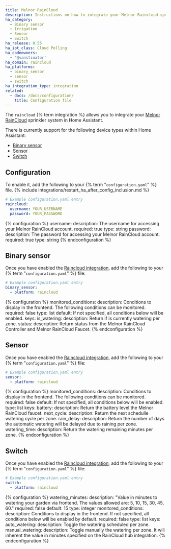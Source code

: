 ```yaml
---
title: Melnor RainCloud
description: Instructions on how to integrate your Melnor Raincloud sprinkler system within Home Assistant.
ha_category:
  - Binary sensor
  - Irrigation
  - Sensor
  - Switch
ha_release: 0.55
ha_iot_class: Cloud Polling
ha_codeowners:
  - '@vanstinator'
ha_domain: raincloud
ha_platforms:
  - binary_sensor
  - sensor
  - switch
ha_integration_type: integration
related:
  - docs: /docs/configuration/
    title: Configuration file
---
```


The `raincloud` {% term integration %} allows you to integrate your [Melnor RainCloud](https://wifiaquatimer.com) sprinkler system in Home Assistant.

There is currently support for the following device types within Home Assistant:

- [Binary sensor](#binary-sensor)
- [Sensor](#sensor)
- [Switch](#switch)

## Configuration

To enable it, add the following to your {% term "`configuration.yaml`" %} file.
{% include integrations/restart_ha_after_config_inclusion.md %}

```yaml
# Example configuration.yaml entry
raincloud:
  username: YOUR_USERNAME
  password: YOUR_PASSWORD
```

{% configuration %}
username:
  description: The username for accessing your Melnor RainCloud account.
  required: true
  type: string
password:
  description: The password for accessing your Melnor RainCloud account.
  required: true
  type: string
{% endconfiguration %}

## Binary sensor

Once you have enabled the [Raincloud integration](#configuration), add the following to your {% term "`configuration.yaml`" %} file:

```yaml
# Example configuration.yaml entry
binary_sensor:
  - platform: raincloud
```

{% configuration %}
monitored_conditions:
  description: Conditions to display in the frontend. The following conditions can be monitored.
  required: false
  type: list
  default: If not specified, all conditions below will be enabled.
  keys:
    is_watering:
      description: Return if is currently watering per zone.
    status:
      description: Return status from the Melnor RainCloud Controller and Melnor RainCloud Faucet.
{% endconfiguration %}

## Sensor

Once you have enabled the [Raincloud integration](#configuration), add the following to your {% term "`configuration.yaml`" %} file:

```yaml
# Example configuration.yaml entry
sensor:
  - platform: raincloud
```

{% configuration %}
monitored_conditions:
  description: Conditions to display in the frontend. The following conditions can be monitored.
  required: false
  default: If not specified, all conditions below will be enabled.
  type: list
  keys:
    battery:
      description: Return the battery level the Melnor RainCloud faucet.
    next_cycle:
      description: Return the next schedulle watering cycle per zone.
    rain_delay:
      description: Return the number of days the automatic watering will be delayed due to raining per zone.
    watering_time:
      description: Return the watering remaining minutes per zone.
{% endconfiguration %}

## Switch

Once you have enabled the [Raincloud integration](#configuration), add the following to your {% term "`configuration.yaml`" %} file:

```yaml
# Example configuration.yaml entry
switch:
  - platform: raincloud
```

{% configuration %}
watering_minutes:
  description: "Value in minutes to watering your garden via frontend. The values allowed are: 5, 10, 15, 30, 45, 60."
  required: false
  default: 15
  type: integer
monitored_conditions:
  description: Conditions to display in the frontend. If not specified, all conditions below will be enabled by default.
  required: false
  type: list
  keys:
    auto_watering:
      description: Toggle the watering scheduled per zone.
    manual_watering:
      description: Toggle manually the watering per zone. It will inherent the value in minutes specified on the RainCloud hub integration.
{% endconfiguration %}
